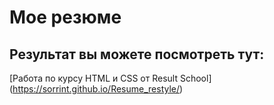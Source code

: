 # Мое резюме

## Результат вы можете посмотреть тут:

[Работа по курсу HTML и CSS от Result School] (https://sorrint.github.io/Resume_restyle/)
